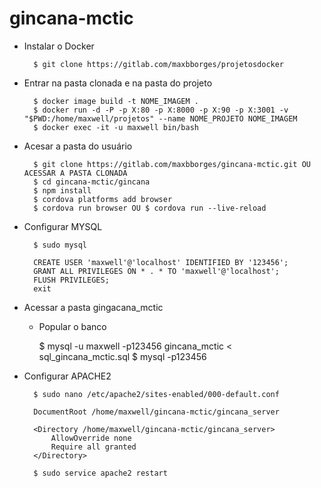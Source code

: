 # gincana-mctic
- Instalar o Docker

        $ git clone https://gitlab.com/maxbborges/projetosdocker

- Entrar na pasta clonada e na pasta do projeto

        $ docker image build -t NOME_IMAGEM .
        $ docker run -d -P -p X:80 -p X:8000 -p X:90 -p X:3001 -v "$PWD:/home/maxwell/projetos" --name NOME_PROJETO NOME_IMAGEM
        $ docker exec -it -u maxwell bin/bash
        
- Acesar a pasta do usuário

        $ git clone https://gitlab.com/maxbborges/gincana-mctic.git OU ACESSAR A PASTA CLONADA 
        $ cd gincana-mctic/gincana
        $ npm install
        $ cordova platforms add browser
        $ cordova run browser OU $ cordova run --live-reload
        
- Configurar MYSQL
        
        $ sudo mysql
 
        CREATE USER 'maxwell'@'localhost' IDENTIFIED BY '123456';
        GRANT ALL PRIVILEGES ON * . * TO 'maxwell'@'localhost';
        FLUSH PRIVILEGES;
        exit

- Acessar a pasta gingacana_mctic
    - Popular o banco
        
        $ mysql -u maxwell -p123456 gincana_mctic < sql_gincana_mctic.sql
        $ mysql -p123456
        

- Configurar APACHE2

        $ sudo nano /etc/apache2/sites-enabled/000-default.conf

        DocumentRoot /home/maxwell/gincana-mctic/gincana_server
            
        <Directory /home/maxwell/gincana-mctic/gincana_server>
            AllowOverride none 
            Require all granted
        </Directory>
        
        $ sudo service apache2 restart